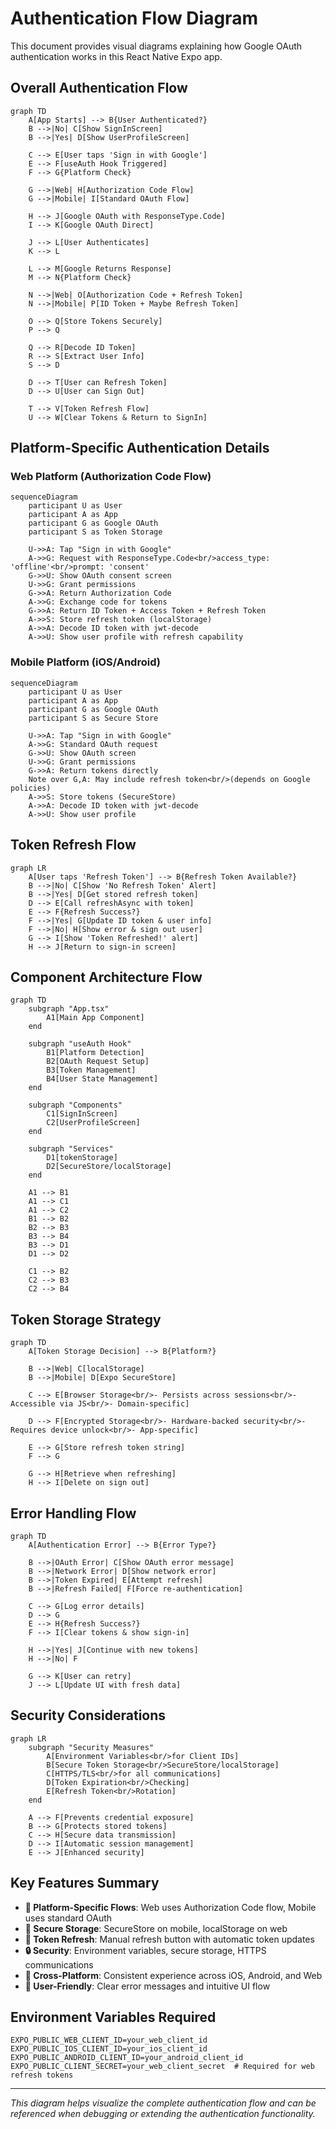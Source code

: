 # Authentication Flow Diagram

This document provides visual diagrams explaining how Google OAuth authentication works in this React Native Expo app.

## Overall Authentication Flow

```mermaid
graph TD
    A[App Starts] --> B{User Authenticated?}
    B -->|No| C[Show SignInScreen]
    B -->|Yes| D[Show UserProfileScreen]
    
    C --> E[User taps 'Sign in with Google']
    E --> F[useAuth Hook Triggered]
    F --> G{Platform Check}
    
    G -->|Web| H[Authorization Code Flow]
    G -->|Mobile| I[Standard OAuth Flow]
    
    H --> J[Google OAuth with ResponseType.Code]
    I --> K[Google OAuth Direct]
    
    J --> L[User Authenticates]
    K --> L
    
    L --> M[Google Returns Response]
    M --> N{Platform Check}
    
    N -->|Web| O[Authorization Code + Refresh Token]
    N -->|Mobile| P[ID Token + Maybe Refresh Token]
    
    O --> Q[Store Tokens Securely]
    P --> Q
    
    Q --> R[Decode ID Token]
    R --> S[Extract User Info]
    S --> D
    
    D --> T[User can Refresh Token]
    D --> U[User can Sign Out]
    
    T --> V[Token Refresh Flow]
    U --> W[Clear Tokens & Return to SignIn]
```

## Platform-Specific Authentication Details

### Web Platform (Authorization Code Flow)

```mermaid
sequenceDiagram
    participant U as User
    participant A as App
    participant G as Google OAuth
    participant S as Token Storage
    
    U->>A: Tap "Sign in with Google"
    A->>G: Request with ResponseType.Code<br/>access_type: 'offline'<br/>prompt: 'consent'
    G->>U: Show OAuth consent screen
    U->>G: Grant permissions
    G->>A: Return Authorization Code
    A->>G: Exchange code for tokens
    G->>A: Return ID Token + Access Token + Refresh Token
    A->>S: Store refresh token (localStorage)
    A->>A: Decode ID token with jwt-decode
    A->>U: Show user profile with refresh capability
```

### Mobile Platform (iOS/Android)

```mermaid
sequenceDiagram
    participant U as User
    participant A as App
    participant G as Google OAuth
    participant S as Secure Store
    
    U->>A: Tap "Sign in with Google"
    A->>G: Standard OAuth request
    G->>U: Show OAuth screen
    U->>G: Grant permissions
    G->>A: Return tokens directly
    Note over G,A: May include refresh token<br/>(depends on Google policies)
    A->>S: Store tokens (SecureStore)
    A->>A: Decode ID token with jwt-decode
    A->>U: Show user profile
```

## Token Refresh Flow

```mermaid
graph LR
    A[User taps 'Refresh Token'] --> B{Refresh Token Available?}
    B -->|No| C[Show 'No Refresh Token' Alert]
    B -->|Yes| D[Get stored refresh token]
    D --> E[Call refreshAsync with token]
    E --> F{Refresh Success?}
    F -->|Yes| G[Update ID token & user info]
    F -->|No| H[Show error & sign out user]
    G --> I[Show 'Token Refreshed!' alert]
    H --> J[Return to sign-in screen]
```

## Component Architecture Flow

```mermaid
graph TD
    subgraph "App.tsx"
        A1[Main App Component]
    end
    
    subgraph "useAuth Hook"
        B1[Platform Detection]
        B2[OAuth Request Setup]
        B3[Token Management]
        B4[User State Management]
    end
    
    subgraph "Components"
        C1[SignInScreen]
        C2[UserProfileScreen]
    end
    
    subgraph "Services"
        D1[tokenStorage]
        D2[SecureStore/localStorage]
    end
    
    A1 --> B1
    A1 --> C1
    A1 --> C2
    B1 --> B2
    B2 --> B3
    B3 --> B4
    B3 --> D1
    D1 --> D2
    
    C1 --> B2
    C2 --> B3
    C2 --> B4
```

## Token Storage Strategy

```mermaid
graph TD
    A[Token Storage Decision] --> B{Platform?}
    
    B -->|Web| C[localStorage]
    B -->|Mobile| D[Expo SecureStore]
    
    C --> E[Browser Storage<br/>- Persists across sessions<br/>- Accessible via JS<br/>- Domain-specific]
    
    D --> F[Encrypted Storage<br/>- Hardware-backed security<br/>- Requires device unlock<br/>- App-specific]
    
    E --> G[Store refresh token string]
    F --> G
    
    G --> H[Retrieve when refreshing]
    H --> I[Delete on sign out]
```

## Error Handling Flow

```mermaid
graph TD
    A[Authentication Error] --> B{Error Type?}
    
    B -->|OAuth Error| C[Show OAuth error message]
    B -->|Network Error| D[Show network error]
    B -->|Token Expired| E[Attempt refresh]
    B -->|Refresh Failed| F[Force re-authentication]
    
    C --> G[Log error details]
    D --> G
    E --> H{Refresh Success?}
    F --> I[Clear tokens & show sign-in]
    
    H -->|Yes| J[Continue with new tokens]
    H -->|No| F
    
    G --> K[User can retry]
    J --> L[Update UI with fresh data]
```

## Security Considerations

```mermaid
graph LR
    subgraph "Security Measures"
        A[Environment Variables<br/>for Client IDs]
        B[Secure Token Storage<br/>SecureStore/localStorage]
        C[HTTPS/TLS<br/>for all communications]
        D[Token Expiration<br/>Checking]
        E[Refresh Token<br/>Rotation]
    end
    
    A --> F[Prevents credential exposure]
    B --> G[Protects stored tokens]
    C --> H[Secure data transmission]
    D --> I[Automatic session management]
    E --> J[Enhanced security]
```

## Key Features Summary

- **🔄 Platform-Specific Flows**: Web uses Authorization Code flow, Mobile uses standard OAuth
- **💾 Secure Storage**: SecureStore on mobile, localStorage on web
- **🔄 Token Refresh**: Manual refresh button with automatic token updates
- **🔒 Security**: Environment variables, secure storage, HTTPS communications
- **📱 Cross-Platform**: Consistent experience across iOS, Android, and Web
- **🎯 User-Friendly**: Clear error messages and intuitive UI flow

## Environment Variables Required

```
EXPO_PUBLIC_WEB_CLIENT_ID=your_web_client_id
EXPO_PUBLIC_IOS_CLIENT_ID=your_ios_client_id  
EXPO_PUBLIC_ANDROID_CLIENT_ID=your_android_client_id
EXPO_PUBLIC_CLIENT_SECRET=your_web_client_secret  # Required for web refresh tokens
```

---

*This diagram helps visualize the complete authentication flow and can be referenced when debugging or extending the authentication functionality.* 